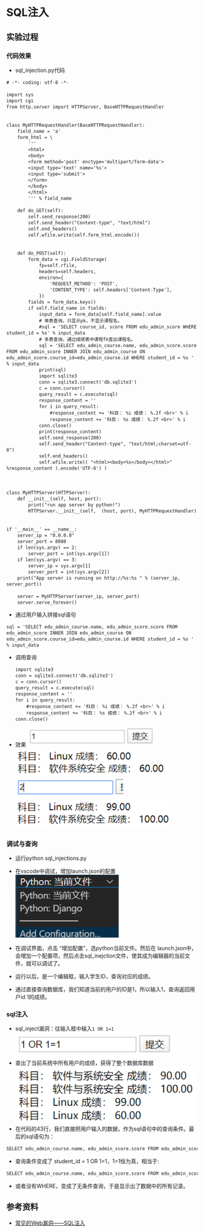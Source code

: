 # SQL注入 #
## 实验过程 ##
### 代码效果 ###
- sql_injection.py代码

```
# -*- coding: utf-8 -*-

import sys
import cgi
from http.server import HTTPServer, BaseHTTPRequestHandler


class MyHTTPRequestHandler(BaseHTTPRequestHandler):
    field_name = 'a'
    form_html = \
        '''
        <html>
        <body>
        <form method='post' enctype='multipart/form-data'>
        <input type='text' name='%s'>
        <input type='submit'>
        </form>
        </body>
        </html>
        ''' % field_name

    def do_GET(self):
        self.send_response(200)
        self.send_header("Content-type", "text/html")
        self.end_headers()
        self.wfile.write(self.form_html.encode())


    def do_POST(self):
        form_data = cgi.FieldStorage(
            fp=self.rfile,
            headers=self.headers,
            environ={
                'REQUEST_METHOD': 'POST',
                'CONTENT_TYPE': self.headers['Content-Type'],
            })
        fields = form_data.keys()
        if self.field_name in fields:
            input_data = form_data[self.field_name].value
            # 单表查询，只显示pk，不显示课程名。
            #sql = 'SELECT course_id, score FROM edu_admin_score WHERE student_id = %s' % input_data
            # 多表查询，通过成绩表中课程fk查出课程名。
            sql = 'SELECT edu_admin_course.name, edu_admin_score.score FROM edu_admin_score INNER JOIN edu_admin_course ON edu_admin_score.course_id=edu_admin_course.id WHERE student_id = %s ' % input_data
            print(sql)
            import sqlite3
            conn = sqlite3.connect('db.sqlite3')
            c = conn.cursor()
            query_result = c.execute(sql)
            response_content = ''
            for i in query_result:
                #response_content += '科目： %i 成绩： %.2f <br>' % i
                response_content += '科目： %s 成绩： %.2f <br>' % i
            conn.close()
            print(response_content)
            self.send_response(200)
            self.send_header("Content-type", "text/html;charset=utf-8")
            self.end_headers()
            self.wfile.write(( "<html><body>%s</body></html>" %response_content ).encode('UTF-8') )



class MyHTTPServer(HTTPServer):
    def __init__(self, host, port):
        print("run app server by python!")
        HTTPServer.__init__(self,  (host, port), MyHTTPRequestHandler)


if '__main__' == __name__:
    server_ip = "0.0.0.0"
    server_port = 8080
    if len(sys.argv) == 2:
        server_port = int(sys.argv[1])
    if len(sys.argv) == 3:
        server_ip = sys.argv[1]
        server_port = int(sys.argv[2])
    print("App server is running on http://%s:%s " % (server_ip, server_port))

    server = MyHTTPServer(server_ip, server_port)
    server.serve_forever()
```

- 通过用户输入拼接sql语句
```
sql = 'SELECT edu_admin_course.name, edu_admin_score.score FROM edu_admin_score INNER JOIN edu_admin_course ON edu_admin_score.course_id=edu_admin_course.id WHERE student_id = %s ' % input_data
 ```

- 调用查询
    ```
    import sqlite3
    conn = sqlite3.connect('db.sqlite3')
    c = conn.cursor()
    query_result = c.execute(sql)
    response_content = ''
    for i in query_result:
        #response_content += '科目： %i 成绩： %.2f <br>' % i
        response_content += '科目： %s 成绩： %.2f <br>' % i
    conn.close()
    ```
- 效果
![](imgs/1.png)
![](imgs/2.png)
![](imgs/3.png)
![](imgs/4.png)

### 调试与查询 ###
- 运行python sql_injections.py
- 在vscode中调试，增加launch.json的配置
![](imgs/5.png)
- 在调试界面，点击 “增加配置”，选python当前文件。然后在 launch.json中，会增加一个配置项，然后点击sql_inejction文件，使其成为编辑器的当前文件，就可以调试了。
  
- 运行以后，是一个编辑框，输入学生ID，查询对应的成绩。
- 通过直接查询数据库，我们知道当前的用户的ID是1，所以输入1，查询返回用户id 1的成绩。

### sql注入 ###

- sql_inject漏洞：往输入框中输入`1 OR 1=1`
![](imgs/6.png)
- 查出了当前系统中所有用户的成绩，获得了整个数据库数据
![](imgs/7.png)
- 在代码的43行，我们直接把用户输入的数据，作为sql语句中的查询条件。最后的sql语句为：

```sql
SELECT edu_admin_course.name, edu_admin_score.score FROM edu_admin_score INNER JOIN edu_admin_course ON edu_admin_score.course_id=edu_admin_course.id WHERE student_id = 1 OR 1=1
```
- 查询条件变成了 student_id = 1 OR 1=1，1=1恒为真，相当于:

```sql
SELECT edu_admin_course.name, edu_admin_score.score FROM edu_admin_score INNER JOIN edu_admin_course ON edu_admin_score.course_id=edu_admin_course.id WHERE true;
```
- 或者没有WHERE，变成了无条件查询，于是显示出了数据中的所有记录。

## 参考资料 ##
- [常见的Web漏洞——SQL注入](https://blog.csdn.net/qq_32261191/article/details/80801052)